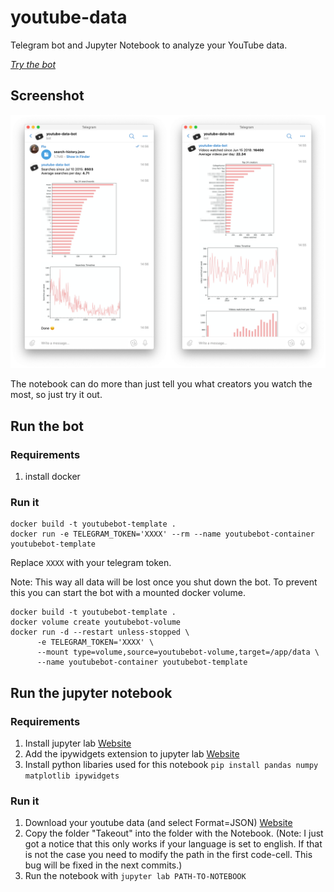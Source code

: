 # youtube-data
Telegram bot and Jupyter Notebook to analyze your YouTube data.

*[Try the bot](https://t.me/youtube_data_bot)*

## Screenshot
![Screenshot](screenshot.png)

The notebook can do more than just tell you what creators you watch the most, so just try it out.

## Run the bot
### Requirements
1) install docker

### Run it 
```
docker build -t youtubebot-template .
docker run -e TELEGRAM_TOKEN='XXXX' --rm --name youtubebot-container youtubebot-template
```
Replace `XXXX` with your telegram token.

Note: This way all data will be lost once you shut down the bot. To prevent 
this you can start the bot with a mounted docker volume.
```
docker build -t youtubebot-template .
docker volume create youtubebot-volume
docker run -d --restart unless-stopped \
      -e TELEGRAM_TOKEN='XXXX' \
      --mount type=volume,source=youtubebot-volume,target=/app/data \
      --name youtubebot-container youtubebot-template
```

## Run the jupyter notebook
### Requirements
1) Install jupyter lab [Website](https://jupyter.org/install.html)
2) Add the ipywidgets extension to jupyter lab [Website](https://github.com/jupyter-widgets/ipywidgets#install)
3) Install python libaries used for this notebook `pip install pandas numpy matplotlib ipywidgets`

### Run it 
1) Download your youtube data (and select Format=JSON) [Website](https://takeout.google.com/)
2) Copy the folder "Takeout" into the folder with the Notebook. (Note: I just got a notice that this only works if your language is set to english. If that is not the case you need to modify the path in the first code-cell. This bug will be fixed in the next commits.)
3) Run the notebook with `jupyter lab PATH-TO-NOTEBOOK`
